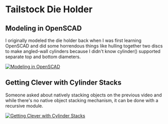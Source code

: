 # Tailstock Die Holder
## Modeling in OpenSCAD

I originally modeled the die holder back when I was first learning OpenSCAD and did some horrendous things like hulling together two discs to make angled-wall cylinders because I didn't know cylinder() supported separate top and bottom diameters.

[![Modeling in OpenSCAD](http://img.youtube.com/vi/nJCwx9Mc93c/0.jpg)](http://www.youtube.com/watch?v=nJCwx9Mc93c)

## Getting Clever with Cylinder Stacks

Someone asked about natively stacking objects on the previous video and while there's no native object stacking mechanism, it can be done with a recursive module.

[![Getting Clever with Cylinder Stacks](http://img.youtube.com/vi/JkbsMYg7294/0.jpg)](http://www.youtube.com/watch?v=JkbsMYg7294)
